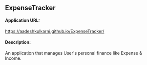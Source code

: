 <h2>ExpenseTracker</h2>

<h4>Application URL:</h4>
<a href="https://aadeshkulkarni.github.io/ExpenseTracker/">https://aadeshkulkarni.github.io/ExpenseTracker/</a>

<h4>Description:</h4>
<p>An application that manages User's personal finance like Expense &amp; Income.</p>
